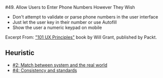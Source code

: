 #49. Allow Users to Enter Phone Numbers However They Wish
-  Don't attempt to validate or parse phone numbers in the user interface
-  Just let the user key in their number or use Autofill
-  Show the user a numeric keypad on mobile

Excerpt From: ["101 UX Principles"](https://www.packtpub.com/web-development/101-ux-principles) book by Will Grant, published by Packt.

## Heuristic
- [#2: Match between system and the real world](https://github.com/fullcircle23/fullcircle23.github.io/blob/master/2020/ui-ux/10-usability-heuristics-for-user-interface-design.md#2-match-between-system-and-the-real-world-metaphor)
- [#4: Consistency and standards](https://github.com/fullcircle23/fullcircle23.github.io/blob/master/2020/ui-ux/10-usability-heuristics-for-user-interface-design.md#4-consistency-and-standards-consistency)

